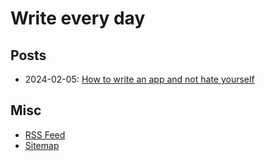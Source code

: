 # Write every day

## Posts

- 2024-02-05: [How to write an app and not hate yourself](./1.md)

## Misc

- [RSS Feed](./rss.xml)
- [Sitemap](./sitemap.xml)
